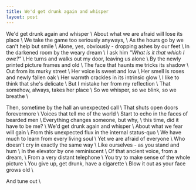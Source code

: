 ```yaml
---
title: We'd get drunk again and whisper
layout: post
---
```


We'd get drunk again and whisper \\
About what we are afraid will lose its place \\
We take the game too seriously anyways, \\
As the hours go by we can't help but smile \\
Alone, yes, obviously - dropping ashes by our feet \\
In the darkened room by the weary dream \\
I ask him *"What is it that which I owe?"* \\
He turns and walks out my door, leaving us alone \\
By the newly printed picture frames and old \\
The face that haunts me tricks its shadow \\
Out from its murky street \\
Her voice is sweet and low \\
Her smell is roses and newly fallen oak \\
Her warmth crackles in its intrinsic glow \\
I like to think that she's delicate \\
But I mistake her from my reflection \\
That somehow, always, takes her place \\
So we whisper, so we blink, so we breathe \\

Then, sometime by the hall an unexpected call \\
That shuts open doors forevermore \\
Voices that tell me of the world \\
Start to echo in the faces of bearded men \\
Everything changes someone, but why, \\
this time, did it have to be me? \\
We'd get drunk again and whisper \\
About what we fear will gain \\
From this unexpected flux in the internal status-quo \\
We have much to learn from every living soul \\
Yet we are afraid of everyone \\
Who doesn't cry in exactly the same way \\
Like ourselves - as you stand and hum \\
In the elevator by one reminiscent \\
Of that ancient voice, from a dream, \\
From a very distant telephone \\
You try to make sense of the whole picture \\
You give up, get drunk, have a cigarette \\
Blow it out as your face grows old \\

And tune out \\
